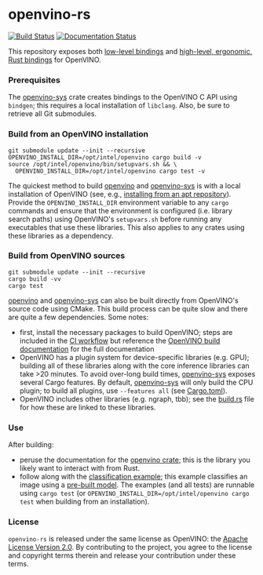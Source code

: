 # openvino-rs

[![Build Status](https://github.com/abrown/openvino-rs/workflows/CI/badge.svg)][ci]
[![Documentation Status](https://docs.rs/openvino-rs/badge.svg)][docs]

This repository exposes both [low-level bindings][openvino-sys] and [high-level, ergonomic, Rust bindings][openvino] for 
OpenVINO.

[openvino-sys]: crates/openvino-sys
[openvino]: crates/openvino
[upstream]: crates/openvino-sys/upstream
[docs]: https://docs.rs/openvino-rs
[ci]: https://github.com/abrown/openvino-rs/actions?query=workflow%3ACI


### Prerequisites

The [openvino-sys] crate creates bindings to the OpenVINO C API using `bindgen`; this requires a local installation of
`libclang`. Also, be sure to retrieve all Git submodules.



### Build from an OpenVINO installation

```shell script
git submodule update --init --recursive
OPENVINO_INSTALL_DIR=/opt/intel/openvino cargo build -v
source /opt/intel/openvino/bin/setupvars.sh && \
  OPENVINO_INSTALL_DIR=/opt/intel/openvino cargo test -v
```

The quickest method to build [openvino] and [openvino-sys] is with a local installation of OpenVINO (see, e.g., 
[installing from an apt repository][install-apt]). Provide the `OPENVINO_INSTALL_DIR` environment variable to any 
`cargo` commands and ensure that the environment is configured (i.e. library search paths) using OpenVINO's 
`setupvars.sh` before running any executables that use these libraries. This also applies to any crates using these 
libraries as a dependency.

[install-apt]: https://docs.openvinotoolkit.org/latest/openvino_docs_install_guides_installing_openvino_apt.html



### Build from OpenVINO sources

```shell script
git submodule update --init --recursive
cargo build -vv
cargo test
```

[openvino] and [openvino-sys] can also be built directly from OpenVINO's source code using CMake. This build process
can be quite slow and there are quite a few dependencies. Some notes:
 - first, install the necessary packages to build OpenVINO; steps are included in the [CI workflow](.github/workflows)
   but reference the [OpenVINO build documentation](https://github.com/openvinotoolkit/openvino/blob/master/build-instruction.md)
   for the full documentation
 - OpenVINO has a plugin system for device-specific libraries (e.g. GPU); building all of these libraries along with the
   core inference libraries can take >20 minutes. To avoid over-long build times, [openvino-sys] exposes several
   Cargo features. By default, [openvino-sys] will only build the CPU plugin; to build all plugins, use 
   `--features all` (see [Cargo.toml](crates/openvino-sys/Cargo.toml)).
 - OpenVINO includes other libraries (e.g. ngraph, tbb); see the [build.rs](crates/openvino-sys/build.rs) file for how
   these are linked to these libraries.



### Use

After building:
  - peruse the documentation for the [openvino crate][docs]; this is the library you likely want to interact with from
  Rust.
  - follow along with the [classification example](crates/openvino/tests/classify.rs); this example classifies an image 
  using a [pre-built model](crates/openvino/tests/fixture). The examples (and all tests) are runnable using `cargo test`
  (or `OPENVINO_INSTALL_DIR=/opt/intel/openvino cargo test` when building from an installation).



### License

`openvino-rs` is released under the same license as OpenVINO: the [Apache License Version 2.0][license]. By 
contributing to the project, you agree to the license and copyright terms therein and release your contribution under
these terms.

[license]: LICENSE

